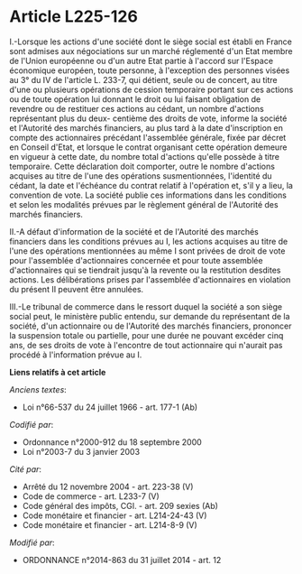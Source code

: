 # Article L225-126

I.-Lorsque les actions d'une société dont le siège social est établi en France sont admises aux négociations sur un marché
réglementé d'un Etat membre de l'Union européenne ou d'un autre Etat partie à l'accord sur l'Espace économique européen,
toute personne, à l'exception des personnes visées au 3° du IV de l'article L. 233-7, qui détient, seule ou de concert, au
titre d'une ou plusieurs opérations de cession temporaire portant sur ces actions ou de toute opération lui donnant le droit
ou lui faisant obligation de revendre ou de restituer ces actions au cédant, un nombre d'actions représentant plus du deux-
centième des droits de vote, informe la société et l'Autorité des marchés financiers, au plus tard               à la date
d'inscription en compte des actionnaires précédant l'assemblée générale, fixée par décret en Conseil d'Etat, et lorsque le
contrat organisant cette opération demeure en vigueur à cette date, du nombre total d'actions qu'elle possède à titre
temporaire. Cette déclaration doit comporter, outre le nombre d'actions acquises au titre de l'une des opérations
susmentionnées, l'identité du cédant, la date et l'échéance du contrat relatif à l'opération et, s'il y a lieu, la convention
de vote. La société publie ces informations dans les conditions et selon les modalités prévues par le règlement général de
l'Autorité des marchés financiers. 

II.-A défaut d'information de la société et de l'Autorité des marchés financiers dans les conditions prévues au I, les
actions acquises au titre de l'une des opérations mentionnées au même I sont privées de droit de vote pour l'assemblée
d'actionnaires concernée et pour toute assemblée d'actionnaires qui se tiendrait jusqu'à la revente ou la restitution
desdites actions. Les délibérations prises par l'assemblée d'actionnaires en violation du présent II peuvent être annulées. 

III.-Le tribunal de commerce dans le ressort duquel la société a son siège social peut, le ministère public entendu, sur
demande du représentant de la société, d'un actionnaire ou de l'Autorité des marchés financiers, prononcer la suspension
totale ou partielle, pour une durée ne pouvant excéder cinq ans, de ses droits de vote à l'encontre de tout actionnaire qui
n'aurait pas procédé à l'information prévue au I.

**Liens relatifs à cet article**

_Anciens textes_:

  - Loi n°66-537 du 24 juillet 1966 - art. 177-1 (Ab)

_Codifié par_:

  - Ordonnance n°2000-912 du 18 septembre 2000
  - Loi n°2003-7 du 3 janvier 2003

_Cité par_:

  - Arrêté du 12 novembre 2004 - art. 223-38 (V)
  - Code de commerce - art. L233-7 (V)
  - Code général des impôts, CGI. - art. 209 sexies (Ab)
  - Code monétaire et financier - art. L214-24-43 (V)
  - Code monétaire et financier - art. L214-8-9 (V)

_Modifié par_:

  - ORDONNANCE n°2014-863 du 31 juillet 2014 - art. 12
